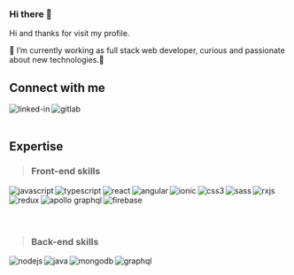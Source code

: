 ### Hi there 👋

Hi and thanks for visit my profile.
<!--
**stealth90/stealth90** is a ✨ _special_ ✨ repository because its `README.md` (this file) appears on your GitHub profile.

Here are some ideas to get you started:

- 🔭 I’m currently working on ...
- 🌱 I’m currently learning ...
- 👯 I’m looking to collaborate on ...
- 🤔 I’m looking for help with ...
- 💬 Ask me about ...
- 📫 How to reach me: ...
- 😄 Pronouns: ...
- ⚡ Fun fact: ...
-->
💼 I’m currently working as full stack web developer, curious and passionate about new technologies.🔭

## Connect with me
[<img align="left" alt="linked-in" src="https://img.shields.io/badge/linkedin-%230077B5.svg?&style=for-the-badge&logo=linkedin&logoColor=white" />](https://www.linkedin.com/in/in/pierantonio-petralia)
[<img target="_blank" align="left" alt="gitlab" src="https://img.shields.io/badge/-Gitlab-FFFFFF?logo=gitlab&style=for-the-badge" />](https://gitlab.tecmasolutions.com/p.petralia)
<br>
<br>
## Expertise
>### Front-end skills

<img align="left" alt="javascript" src="https://img.shields.io/badge/-Javascript-F7DF1E?logo=javascript&style=for-the-badge&logoColor=black" />
<img align="left" alt="typescript" src="https://img.shields.io/badge/-Typescript-3178C6?logo=typescript&style=for-the-badge&logoColor=white" />
<img align="left" alt="react" src="https://img.shields.io/badge/-React-61DAFB?&style=for-the-badge&logo=react&logoColor=black" />
<img align="left" alt="angular" src="https://img.shields.io/badge/-Angular-DD0031?logo=angular&style=for-the-badge" />
<img align="left" alt="ionic" src="https://img.shields.io/badge/-Ionic-3880FF?logo=ionic&style=for-the-badge&logoColor=white" />
<img align="left" alt="css3" src="https://img.shields.io/badge/-CSS3-1572B6?logo=css3&style=for-the-badge" />
<img align="left" alt="sass" src="https://img.shields.io/badge/-SASS-CC6699?logo=sass&style=for-the-badge&logoColor=white" />
<img align="left" alt="rxjs" src="https://img.shields.io/badge/-RxJs-B7178C?logo=reactivex&style=for-the-badge" />
<img align="left" alt="redux" src="https://img.shields.io/badge/-Redux-764ABC?logo=redux&style=for-the-badge" />
<img align="left" alt="apollo graphql" src="https://img.shields.io/badge/-Apollo%20GraphQL-311C87?logo=apollographql&style=for-the-badge" />
<img align="left" alt="firebase" src="https://img.shields.io/badge/-Firebase-FFFFFF?logo=firebase&style=for-the-badge" />

<br>
<br>
<br>
<br>

>### Back-end skills

<img align="left" alt="nodejs" src="https://img.shields.io/badge/node.js%20-%2343853D.svg?&style=for-the-badge&logo=node.js&logoColor=white" />
<img align="left" alt="java" src="https://img.shields.io/badge/-Java-007396?logo=java&style=for-the-badge" />
<img align="left" alt="mongodb" src="https://img.shields.io/badge/-MongoDB-47A248?logo=mongodb&style=for-the-badge&logoColor=white" />
<img align="left" alt="graphql" src="https://img.shields.io/badge/-GraphQL-E434AA?logo=graphql&style=for-the-badge&logoColor=white" />
